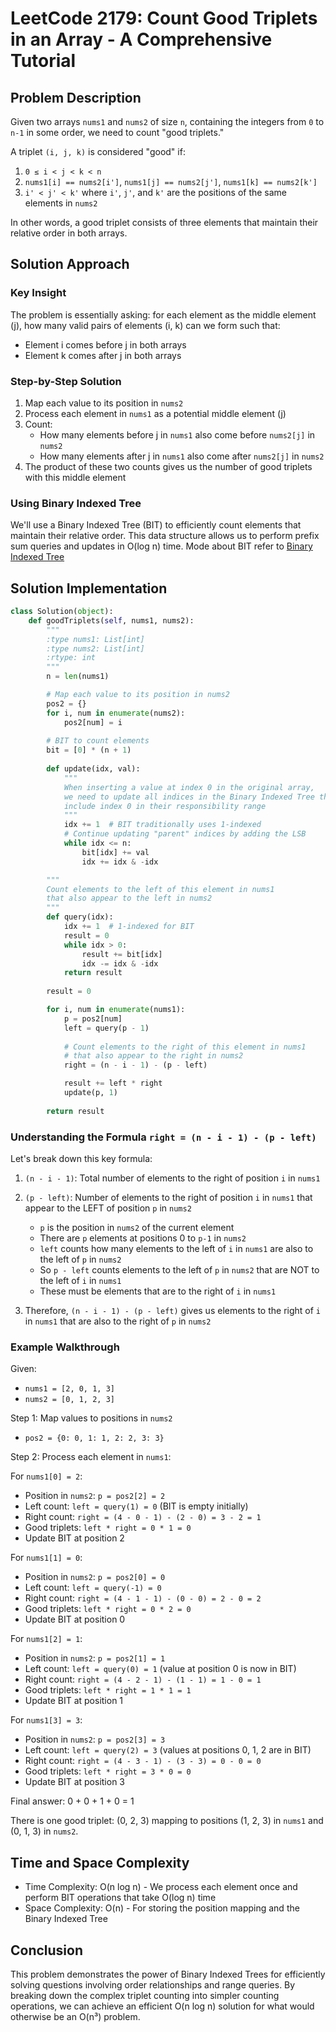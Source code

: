 # LeetCode 2179: Count Good Triplets in an Array - A Comprehensive Tutorial

## Problem Description

Given two arrays `nums1` and `nums2` of size `n`, containing the integers from `0` to `n-1` in some order, we need to count "good triplets."

A triplet `(i, j, k)` is considered "good" if:
1. `0 ≤ i < j < k < n`
2. `nums1[i] == nums2[i']`, `nums1[j] == nums2[j']`, `nums1[k] == nums2[k']`
3. `i' < j' < k'` where `i'`, `j'`, and `k'` are the positions of the same elements in `nums2`

In other words, a good triplet consists of three elements that maintain their relative order in both arrays.

## Solution Approach

### Key Insight

The problem is essentially asking: for each element as the middle element (j), how many valid pairs of elements (i, k) can we form such that:
- Element i comes before j in both arrays
- Element k comes after j in both arrays

### Step-by-Step Solution

1. Map each value to its position in `nums2`
2. Process each element in `nums1` as a potential middle element (j)
3. Count:
   - How many elements before j in `nums1` also come before `nums2[j]` in `nums2`
   - How many elements after j in `nums1` also come after `nums2[j]` in `nums2`
4. The product of these two counts gives us the number of good triplets with this middle element

### Using Binary Indexed Tree

We'll use a Binary Indexed Tree (BIT) to efficiently count elements that maintain their relative order. This data structure allows us to perform prefix sum queries and updates in O(log n) time. 
Mode about BIT refer to [Binary Indexed Tree](https://github.com/MingHanChan/LeetCode/blob/master/data%20stucture/Binary%20Indexed%20Tree.md)

## Solution Implementation

```python
class Solution(object):
    def goodTriplets(self, nums1, nums2):
        """
        :type nums1: List[int]
        :type nums2: List[int]
        :rtype: int
        """
        n = len(nums1)

        # Map each value to its position in nums2
        pos2 = {}
        for i, num in enumerate(nums2):
            pos2[num] = i
        
        # BIT to count elements
        bit = [0] * (n + 1)
        
        def update(idx, val):
            """
            When inserting a value at index 0 in the original array, 
            we need to update all indices in the Binary Indexed Tree that 
            include index 0 in their responsibility range
            """
            idx += 1  # BIT traditionally uses 1-indexed
            # Continue updating "parent" indices by adding the LSB
            while idx <= n:
                bit[idx] += val
                idx += idx & -idx

        """
        Count elements to the left of this element in nums1
        that also appear to the left in nums2
        """
        def query(idx):
            idx += 1  # 1-indexed for BIT
            result = 0
            while idx > 0:
                result += bit[idx]
                idx -= idx & -idx
            return result
        
        result = 0

        for i, num in enumerate(nums1):
            p = pos2[num]
            left = query(p - 1)
            
            # Count elements to the right of this element in nums1
            # that also appear to the right in nums2
            right = (n - i - 1) - (p - left)

            result += left * right
            update(p, 1)
        
        return result
```

### Understanding the Formula `right = (n - i - 1) - (p - left)`

Let's break down this key formula:

1. `(n - i - 1)`: Total number of elements to the right of position `i` in `nums1`

2. `(p - left)`: Number of elements to the right of position `i` in `nums1` that appear to the LEFT of position `p` in `nums2`
   - `p` is the position in `nums2` of the current element
   - There are `p` elements at positions 0 to `p-1` in `nums2`
   - `left` counts how many elements to the left of `i` in `nums1` are also to the left of `p` in `nums2`
   - So `p - left` counts elements to the left of `p` in `nums2` that are NOT to the left of `i` in `nums1`
   - These must be elements that are to the right of `i` in `nums1`

3. Therefore, `(n - i - 1) - (p - left)` gives us elements to the right of `i` in `nums1` that are also to the right of `p` in `nums2`

### Example Walkthrough

Given:
- `nums1 = [2, 0, 1, 3]`
- `nums2 = [0, 1, 2, 3]`

Step 1: Map values to positions in `nums2`
- `pos2 = {0: 0, 1: 1, 2: 2, 3: 3}`

Step 2: Process each element in `nums1`:

For `nums1[0] = 2`:
- Position in `nums2`: `p = pos2[2] = 2`
- Left count: `left = query(1) = 0` (BIT is empty initially)
- Right count: `right = (4 - 0 - 1) - (2 - 0) = 3 - 2 = 1`
- Good triplets: `left * right = 0 * 1 = 0`
- Update BIT at position 2

For `nums1[1] = 0`:
- Position in `nums2`: `p = pos2[0] = 0`
- Left count: `left = query(-1) = 0`
- Right count: `right = (4 - 1 - 1) - (0 - 0) = 2 - 0 = 2`
- Good triplets: `left * right = 0 * 2 = 0`
- Update BIT at position 0

For `nums1[2] = 1`:
- Position in `nums2`: `p = pos2[1] = 1`
- Left count: `left = query(0) = 1` (value at position 0 is now in BIT)
- Right count: `right = (4 - 2 - 1) - (1 - 1) = 1 - 0 = 1`
- Good triplets: `left * right = 1 * 1 = 1`
- Update BIT at position 1

For `nums1[3] = 3`:
- Position in `nums2`: `p = pos2[3] = 3`
- Left count: `left = query(2) = 3` (values at positions 0, 1, 2 are in BIT)
- Right count: `right = (4 - 3 - 1) - (3 - 3) = 0 - 0 = 0`
- Good triplets: `left * right = 3 * 0 = 0`
- Update BIT at position 3

Final answer: 0 + 0 + 1 + 0 = 1

There is one good triplet: (0, 2, 3) mapping to positions (1, 2, 3) in `nums1` and (0, 1, 3) in `nums2`.

## Time and Space Complexity

- Time Complexity: O(n log n) - We process each element once and perform BIT operations that take O(log n) time
- Space Complexity: O(n) - For storing the position mapping and the Binary Indexed Tree

## Conclusion

This problem demonstrates the power of Binary Indexed Trees for efficiently solving questions involving order relationships and range queries. By breaking down the complex triplet counting into simpler counting operations, we can achieve an efficient O(n log n) solution for what would otherwise be an O(n³) problem.
